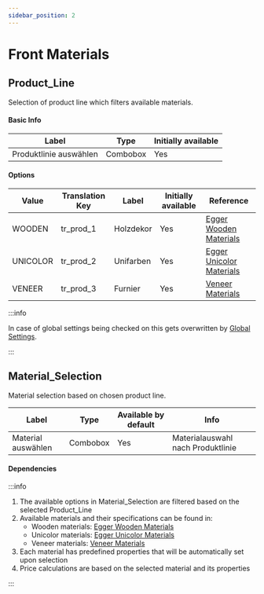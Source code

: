 ```yaml
---
sidebar_position: 2
---
```


# Front Materials

## Product_Line

Selection of product line which filters available materials.

#### Basic Info

| Label                          | Type     | Initially available | 
|-------------------------------|----------|---------------------|
| Produktlinie auswählen        | Combobox | Yes                |

#### Options

| Value      | Translation Key | Label            | Initially available | Reference |
|------------|----------------|------------------|---------------------|-----------|
| WOODEN     | tr_prod_1      | Holzdekor        | Yes                | [Egger Wooden Materials](/materials/egger/wooden) |
| UNICOLOR   | tr_prod_2      | Unifarben        | Yes                | [Egger Unicolor Materials](/materials/egger/uni) |
| VENEER     | tr_prod_3      | Furnier          | Yes                | [Veneer Materials](/materials/veneer) |


:::info


In case of global settings being checked on this gets overwritten by [Global Settings](/globals).

:::

## Material_Selection

Material selection based on chosen product line.

| Label                         | Type     | Available by default | Info                    |
|------------------------------|----------|---------------------|-------------------------|
| Material auswählen           | Combobox | Yes                | Materialauswahl nach Produktlinie |

#### Dependencies
:::info

1. The available options in Material_Selection are filtered based on the selected Product_Line
2. Available materials and their specifications can be found in:
    - Wooden materials: [Egger Wooden Materials](/materials/egger/wooden)
    - Unicolor materials: [Egger Unicolor Materials](/materials/egger/uni)
    - Veneer materials: [Veneer Materials](/materials/veneer)
3. Each material has predefined properties that will be automatically set upon selection
4. Price calculations are based on the selected material and its properties

:::
